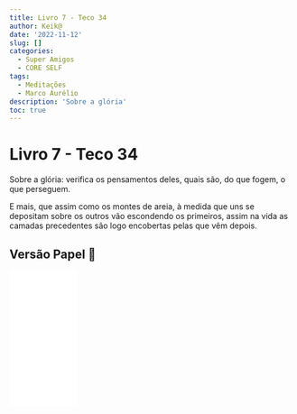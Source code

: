 ```yaml
---
title: Livro 7 - Teco 34
author: Keik@
date: '2022-11-12'
slug: []
categories:
  - Super Amigos
  - CORE SELF
tags:
  - Meditações
  - Marco Aurélio
description: 'Sobre a glória'
toc: true
---
```


# Livro 7 - Teco 34

Sobre a glória: verifica os pensamentos deles, quais são, do que fogem, o que perseguem. 

E mais, que assim como os montes de areia, à medida que uns se depositam sobre os outros vão escondendo os primeiros, assim na vida as camadas precedentes são logo encobertas pelas que vêm depois.

## Versão Papel :book:
<iframe style="width:120px;height:240px;" marginwidth="0" marginheight="0" scrolling="no" frameborder="0" src="//ws-na.amazon-adsystem.com/widgets/q?ServiceVersion=20070822&OneJS=1&Operation=GetAdHtml&MarketPlace=BR&source=ss&ref=as_ss_li_til&ad_type=product_link&tracking_id=mundodekeika-20&language=pt_BR&marketplace=amazon&region=BR&placement=B092FVY4BB&asins=B092FVY4BB&linkId=37c5ec14221f61f811029aa88b520891&show_border=true&link_opens_in_new_window=true"></iframe>